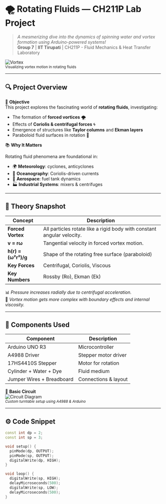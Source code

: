 # 🌪️ Rotating Fluids — CH211P Lab Project

> *A mesmerizing dive into the dynamics of spinning water and vortex formation using Arduino-powered systems!*  
> **Group 7** | **IIT Tirupati** | CH211P - Fluid Mechanics & Heat Transfer Laboratory

![Vortex](https://upload.wikimedia.org/wikipedia/commons/thumb/2/2f/Water_vortex.gif/480px-Water_vortex.gif)  
<sub>Visualizing vortex motion in rotating fluids</sub>

---

## 🔍 Project Overview

🧪 **Objective**  
This project explores the fascinating world of **rotating fluids**, investigating:

- The formation of **forced vortices** 🌪️  
- Effects of **Coriolis & centrifugal forces** 🌀  
- Emergence of structures like **Taylor columns** and **Ekman layers**  
- Paraboloid fluid surfaces in rotation 🥣

📚 **Why It Matters**

Rotating fluid phenomena are foundational in:

- 🌍 **Meteorology**: cyclones, anticyclones  
- 🌊 **Oceanography**: Coriolis-driven currents  
- 🚀 **Aerospace**: fuel tank dynamics  
- 🏭 **Industrial Systems**: mixers & centrifuges  

---

## 🧠 Theory Snapshot

| Concept        | Description |
|----------------|-------------|
| **Forced Vortex** | All particles rotate like a rigid body with constant angular velocity. |
| **v = rω**      | Tangential velocity in forced vortex motion. |
| **h(r) = (ω²r²)/g** | Shape of the rotating free surface (paraboloid) |
| **Key Forces** | Centrifugal, Coriolis, Viscous |
| **Key Numbers** | Rossby (Ro), Ekman (Ek) |

📊 *Pressure increases radially due to centrifugal acceleration.*  
🧩 *Vortex motion gets more complex with boundary effects and internal viscosity.*

---

## 🧰 Components Used

| Component       | Description |
|-----------------|-------------|
| Arduino UNO R3 | Microcontroller |
| A4988 Driver   | Stepper motor driver |
| 17HS4410S Stepper | Motor for rotation |
| Cylinder + Water + Dye | Fluid medium |
| Jumper Wires + Breadboard | Connections & layout |

🔌 **Basic Circuit**  
![Circuit Diagram](https://i.imgur.com/xUbbdyu.png)  
<sub>*Custom turntable setup using A4988 & Arduino*</sub>

---

## ⚙️ Code Snippet

```cpp
const int dp = 2;
const int sp = 3;

void setup() {
  pinMode(dp, OUTPUT);
  pinMode(sp, OUTPUT);
  digitalWrite(dp, HIGH);
}

void loop() {
  digitalWrite(sp, HIGH);
  delayMicroseconds(500);
  digitalWrite(sp, LOW);
  delayMicroseconds(500);
}
